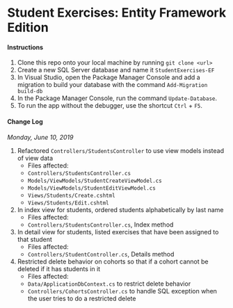 # Student Exercises: Entity Framework Edition

#### Instructions
1. Clone this repo onto your local machine by running `git clone <url>`
1. Create a new SQL Server database and name it `StudentExercises-EF`
1. In Visual Studio, open the Package Manager Console and add a migration to build your database with the command `Add-Migration build-db`
1. In the Package Manager Console, run the command `Update-Database`.
1. To run the app without the debugger, use the shortcut `Ctrl` + `F5`.

#### Change Log

*Monday, June 10, 2019*
1. Refactored `Controllers/StudentsController` to use view models instead of view data
    - Files affected:
    - `Controllers/StudentsController.cs`
    - `Models/ViewModels/StudentCreateViewModel.cs`
    - `Models/ViewModels/StudentEditViewModel.cs`
    - `Views/Students/Create.cshtml`
    - `Views/Students/Edit.cshtml`
1. In index view for students, ordered students alphabetically by last name
    - Files affected:
    - `Controllers/StudentsController.cs`, Index method
1. In detail view for students, listed exercises that have been assigned to that student
    - Files affected:
    - `Controllers/StudentController.cs`, Details method
1. Restricted delete behavior on cohorts so that if a cohort cannot be deleted if it has students in it
    - Files affected:
    - `Data/ApplicationDbContext.cs` to restrict delete behavior
    - `Controllers/CohortsController.cs` to handle SQL exception when the user tries to do a restricted delete

